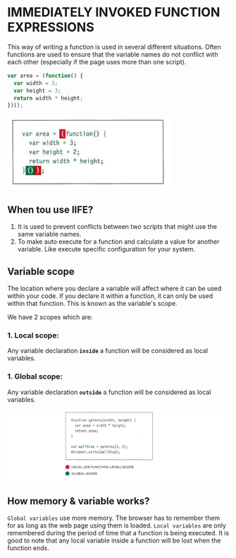 # IMMEDIATELY INVOKED FUNCTION EXPRESSIONS

This way of writing a function is used in several different situations. Often functions are used to ensure that the variable names do not conflict with each other (especially if the page uses more than one script).

```js
var area = (function() {
  var width = 3;
  var height = 3;
  return width * height;
})();
```

![IIFE](IIFE.png)

## When tou use IIFE?

1. It is used to prevent conflicts between two scripts that might use the same variable names.
2. To make auto execute for a function and calculate a value for another variable. Like execute specific configuration for your system.

## Variable scope

The location where you declare a variable will affect where it can be used within your code. If you declare it within a function, it can only be used within that function. This is known as the variable's scope.

We have 2 scopes which are:

### 1. Local scope:

Any variable declaration **`inside`** a function will be considered as local variables.

### 1. Global scope:

Any variable declaration **`outside`** a function will be considered as local variables.

![scopes](scopes.png)

## How memory & variable works?

`Global variables` use more memory. The browser has to remember them for as long as the web page using them is loaded. `Local variables` are only remembered during the period of time that a function is being executed. It is good to note that any local variable inside a function will be lost when the function ends.
